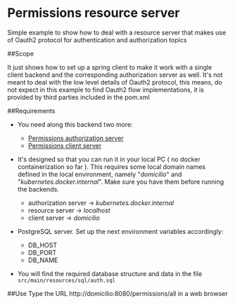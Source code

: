 # Permissions resource server

Simple example to show how to deal with a resource server that makes use of Oauth2 protocol for authentication and authorization topics

##Scope

It just shows how to set up a spring client to make it work with a single client backend and the corresponding authorization
server as well. It's not meant to deal with the low level details of Oauth2 protocol, this means, do
not expect in this example to find Oauth2 flow implementations, it is provided by third parties included in the pom.xml

##Requirements

* You need along this backend two more:
  * [Permissions authorization server](https://github.com/cmedinaa/authorizationserver.git)
  * [Permissions client server](https://github.com/cmedinaa/permissionclient.git)
* It's designed so that you can run it in your local PC ( no docker containerization so far ). This requires some local domain
  names defined in the local environment, namely "_domicilio_" and "_kubernetes.docker.internal_". Make sure you have them before running the backends.
  * authorization server -> _kubernetes.docker.internal_
  * resource server -> _localhost_
  * client server -> _domicilio_

* PostgreSQL server. Set up the next environment variables accordingly:
  * DB_HOST
  * DB_PORT
  * DB_NAME

* You will find the required database structure and data in the file `src/main/resources/sql/auth.sql`

##Use
Type the URL http://domicilio:8080/permissions/all in a web browser
